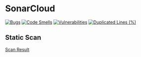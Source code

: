 # SonarCloud

[![Bugs](https://sonarcloud.io/api/project_badges/measure?project=frieZZerr_UJ-E-Business&metric=bugs)](https://sonarcloud.io/summary/new_code?id=frieZZerr_UJ-E-Business)
[![Code Smells](https://sonarcloud.io/api/project_badges/measure?project=frieZZerr_UJ-E-Business&metric=code_smells)](https://sonarcloud.io/summary/new_code?id=frieZZerr_UJ-E-Business)
[![Vulnerabilities](https://sonarcloud.io/api/project_badges/measure?project=frieZZerr_UJ-E-Business&metric=vulnerabilities)](https://sonarcloud.io/summary/new_code?id=frieZZerr_UJ-E-Business)
[![Duplicated Lines (%)](https://sonarcloud.io/api/project_badges/measure?project=frieZZerr_UJ-E-Business&metric=duplicated_lines_density)](https://sonarcloud.io/summary/new_code?id=frieZZerr_UJ-E-Business)

## Static Scan

[Scan Result](https://sonarcloud.io/summary/overall?id=frieZZerr_UJ-E-Business)
